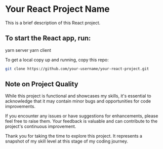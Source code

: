 # Your React Project Name

This is a brief description of this React project.

## To start the React app, run:

yarn server
yarn client

To get a local copy up and running, copy this repo:

```bash
git clone https://github.com/your-username/your-react-project.git
```

## Note on Project Quality

While this project is functional and showcases my skills, it's essential to acknowledge that it may contain minor bugs and opportunities for code improvements.

If you encounter any issues or have suggestions for enhancements, please feel free to raise them. Your feedback is valuable and can contribute to the project's continuous improvement.

Thank you for taking the time to explore this project. It represents a snapshot of my skill level at this stage of my coding journey.
